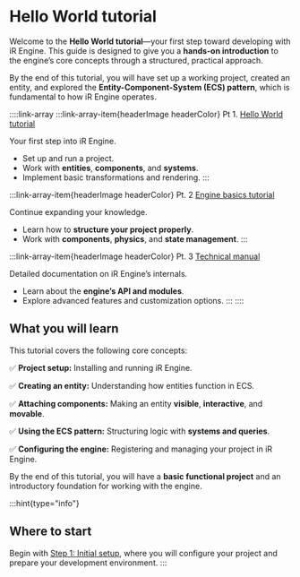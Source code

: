 # Hello World tutorial

Welcome to the **Hello World tutorial**—your first step toward developing with iR Engine. This guide is designed to give you a **hands-on introduction** to the engine’s core concepts through a structured, practical approach.

By the end of this tutorial, you will have set up a working project, created an entity, and explored the **Entity-Component-System (ECS) pattern**, which is fundamental to how iR Engine operates.

::::link-array
:::link-array-item{headerImage headerColor}
Pt 1. [Hello World tutorial]()&#x20;

Your first step into iR Engine.

- Set up and run a project.
- Work with **entities**, **components**, and **systems**.
- Implement basic transformations and rendering.
:::

:::link-array-item{headerImage headerColor}
Pt. 2 [Engine basics tutorial](./../03_basics_tutorial/index.md)

Continue expanding your knowledge.

- Learn how to **structure your project properly**.
- Work with **components**, **physics**, and **state management**.
:::

:::link-array-item{headerImage headerColor}
Pt. 3 [Technical manual](./../../../manual/index.md)

Detailed documentation on iR Engine’s internals.

- Learn about the **engine’s API and modules**.
- Explore advanced features and customization options.
:::
::::

## What you will learn

This tutorial covers the following core concepts:

✅ **Project setup:** Installing and running iR Engine.

✅ **Creating an entity:** Understanding how entities function in ECS.

✅ **Attaching components:** Making an entity **visible**, **interactive**, and **movable**.

✅ **Using the ECS pattern:** Structuring logic with **systems and queries**.

✅ **Configuring the engine:** Registering and managing your project in iR Engine.

By the end of this tutorial, you will have a **basic functional project** and an introductory foundation for working with the engine.

:::hint{type="info"}
## Where to start

Begin with <a href target="_blank">Step 1: Initial setup</a>, where you will configure your project and prepare your development environment.
:::

